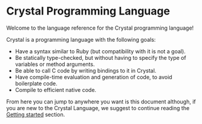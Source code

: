# Crystal Programming Language

Welcome to the language reference for the Crystal programming language!

Crystal is a programming language with the following goals:

* Have a syntax similar to Ruby (but compatibility with it is not a goal).
* Be statically type-checked, but without having to specify the type of variables or method arguments.
* Be able to call C code by writing bindings to it in Crystal.
* Have compile-time evaluation and generation of code, to avoid boilerplate code.
* Compile to efficient native code.

From here you can jump to anywhere you want is this document although, if you are new to the Crystal Language, we suggest to continue reading the [Getting started](./getting_started/README.md) section.
